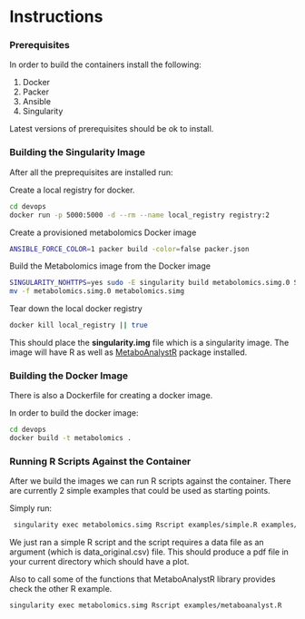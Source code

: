 # Instructions

### Prerequisites

In order to build the containers install the following:

1) Docker
2) Packer
3) Ansible
4) Singularity

Latest versions of prerequisites should be ok to install.

### Building the Singularity Image

After all the preprequisites are installed run:

Create a local registry for docker.

```sh
cd devops
docker run -p 5000:5000 -d --rm --name local_registry registry:2
```

Create a provisioned metabolomics Docker image

```sh
ANSIBLE_FORCE_COLOR=1 packer build -color=false packer.json
```

Build the Metabolomics image from the Docker image

```sh
SINGULARITY_NOHTTPS=yes sudo -E singularity build metabolomics.simg.0 Singularity.metabolomics
mv -f metabolomics.simg.0 metabolomics.simg
```

Tear down the local docker registry

```sh
docker kill local_registry || true
```

This should place the __singularity.img__ file which is a singularity image.
The image will have R as well as [MetaboAnalystR](https://github.com/xia-lab/MetaboAnalystR) package installed.

### Building the Docker Image

There is also a Dockerfile for creating a docker image.

In order to build the docker image:

```sh
cd devops
docker build -t metabolomics .
```

### Running R Scripts Against the Container

After we build the images we can run R scripts against the container.
There are currently 2 simple examples that could be used as starting points.

Simply run:

```sh
 singularity exec metabolomics.simg Rscript examples/simple.R examples/data_original.csv
```

We just ran a simple R script and the script requires a data file as an argument (which is data_original.csv) file.
This should produce a pdf file in your current directory which should have a plot.

Also to call some of the functions that MetaboAnalystR library provides check the other R example.

```sh
singularity exec metabolomics.simg Rscript examples/metaboanalyst.R
```
